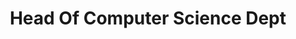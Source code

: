 ---
name: MFITUMUKIZA Emmanuel
title: Head Of Computer Science Dept
tags: tr
image: /img/team-2.jpg
imgAlt: Advanced Level Computer Science Teacher
---